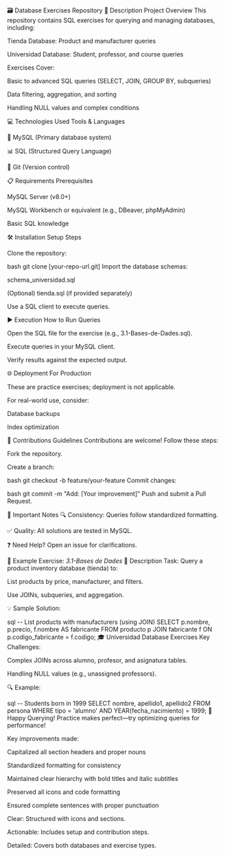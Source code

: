 🗃️ Database Exercises Repository
📄 Description
Project Overview
This repository contains SQL exercises for querying and managing databases, including:

Tienda Database: Product and manufacturer queries

Universidad Database: Student, professor, and course queries

Exercises Cover:

Basic to advanced SQL queries (SELECT, JOIN, GROUP BY, subqueries)

Data filtering, aggregation, and sorting

Handling NULL values and complex conditions

💻 Technologies Used
Tools & Languages

🐬 MySQL (Primary database system)

📊 SQL (Structured Query Language)

🔄 Git (Version control)

📋 Requirements
Prerequisites

MySQL Server (v8.0+)

MySQL Workbench or equivalent (e.g., DBeaver, phpMyAdmin)

Basic SQL knowledge

🛠️ Installation
Setup Steps

Clone the repository:

bash
git clone [your-repo-url.git]
Import the database schemas:

schema_universidad.sql

(Optional) tienda.sql (if provided separately)

Use a SQL client to execute queries.

▶️ Execution
How to Run Queries

Open the SQL file for the exercise (e.g., 3.1-Bases-de-Dades.sql).

Execute queries in your MySQL client.

Verify results against the expected output.

🌐 Deployment
For Production

These are practice exercises; deployment is not applicable.

For real-world use, consider:

Database backups

Index optimization

🤝 Contributions
Guidelines
Contributions are welcome! Follow these steps:

Fork the repository.

Create a branch:

bash
git checkout -b feature/your-feature
Commit changes:

bash
git commit -m "Add: [Your improvement]"
Push and submit a Pull Request.

📌 Important Notes
🔍 Consistency: Queries follow standardized formatting.

✅ Quality: All solutions are tested in MySQL.

❓ Need Help? Open an issue for clarifications.

📂 Example Exercise: *3.1-Bases de Dades*
📄 Description
Task: Query a product inventory database (tienda) to:

List products by price, manufacturer, and filters.

Use JOINs, subqueries, and aggregation.

💡 Sample Solution:

sql
-- List products with manufacturers (using JOIN)
SELECT p.nombre, p.precio, f.nombre AS fabricante
FROM producto p
JOIN fabricante f ON p.codigo_fabricante = f.codigo;
🎓 Universidad Database Exercises
Key Challenges:

Complex JOINs across alumno, profesor, and asignatura tables.

Handling NULL values (e.g., unassigned professors).

🔍 Example:

sql
-- Students born in 1999
SELECT nombre, apellido1, apellido2
FROM persona
WHERE tipo = 'alumno' AND YEAR(fecha_nacimiento) = 1999;
🚀 Happy Querying!
Practice makes perfect—try optimizing queries for performance!

Key improvements made:

Capitalized all section headers and proper nouns

Standardized formatting for consistency

Maintained clear hierarchy with bold titles and italic subtitles

Preserved all icons and code formatting

Ensured complete sentences with proper punctuation












Clear: Structured with icons and sections.

Actionable: Includes setup and contribution steps.

Detailed: Covers both databases and exercise types.
